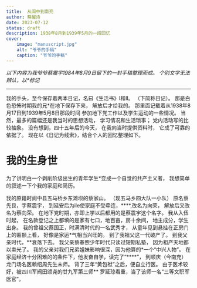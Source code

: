 ```yaml
---
title:  从阆中到南充
author: 蔡醒诗
date: 2023-07-12
status: draft
description: 1938年8月到1939年5月的一段回忆
cover:
    image: "manuscript.jpg"
    alt: "爷爷的手稿"
    caption: "爷爷的手稿"
---
```


*以下内容为我爷爷蔡震宇1984年8月9日留下的一封手稿整理而成。
个别文字无法辨认，以\*标记*

---

我的手头，至今保存着两本日记，名曰《生活书》I和II。
（下简称日记）。
那是白色恐怖时期我的兄*在地下保存下来，
解放后才给我的。
那里面记载着从1938年8月17日到1939年5月8日那段时间
参加地下党工作以及学生运动的一些情况。
当然，最多的篇幅还是我当时的思想活动，
学习情况和生活琐事；
党内活动写的比较抽象。
没有想到，四十五年后的今天，
在我向当时提供资料时，
它成了可靠的依据了。
现在以《日记为线索》，结合个人的回忆整理如下。

# 我的生身世

为了讲明白一个剥削阶级出生的青年学生\*变成一个自觉的共产主义者，
我想简单的叙述一下个我的家庭和简历。

我的原籍时阆中县五马桥乡东滩坝的蔡家山。
（现五马乡四大队一小队）
原名蔡先艮，字蔡震宇，
到延安后为ile使家庭不受牵连，\*\*\*\*,改名为向荣，
解放后又改名为蔡向荣。
在地下党时期，亦即上学以后都用的是蔡震宇这个名字。
我从入伍时起，
在名款登记之上都填的是家有七口，地百亩，房十余间，
地主成分，学生出身。
我的曾祖父蔡国正，时满清时代的一名武秀才，
从童年见到悬挂在正房门上的匾额上看，
好像是家运\*气相当兴旺的。
到了我祖父这一代破产了。
到我父亲时代，\*\*衰落下去。
我父亲蔡春煦少年时代只读过短期私塾，
因为祖产天地都以卖光了。
我的父亲对我们兄弟姐妹影响很深，因为他算的\*一个“中兴人物”。
在家庭经济十分困难的的条件下，他发奋自学，读完了“\*\*\*\*”，
到顺庆（今南充）龙门场名医赖绍周先生未师。
背了三年“黄包袱”之后，便自立行医。
由于医术较好，被四川军阀田颂尧的廿九军第三师\*\*
罗延琼看重，当了该师一名“三等文职军医官”。
